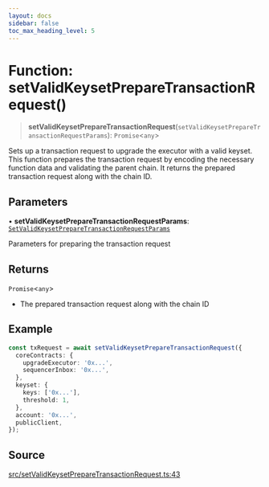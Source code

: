 ```yaml
---
layout: docs
sidebar: false
toc_max_heading_level: 5
---
```


# Function: setValidKeysetPrepareTransactionRequest()

> **setValidKeysetPrepareTransactionRequest**(`setValidKeysetPrepareTransactionRequestParams`): `Promise`\<`any`\>

Sets up a transaction request to upgrade the executor with a valid keyset.
This function prepares the transaction request by encoding the necessary
function data and validating the parent chain. It returns the prepared
transaction request along with the chain ID.

## Parameters

• **setValidKeysetPrepareTransactionRequestParams**: [`SetValidKeysetPrepareTransactionRequestParams`](../type-aliases/SetValidKeysetPrepareTransactionRequestParams.md)

Parameters for preparing the transaction request

## Returns

`Promise`\<`any`\>

- The prepared transaction request along with the chain ID

## Example

```ts
const txRequest = await setValidKeysetPrepareTransactionRequest({
  coreContracts: {
    upgradeExecutor: '0x...',
    sequencerInbox: '0x...',
  },
  keyset: {
    keys: ['0x...'],
    threshold: 1,
  },
  account: '0x...',
  publicClient,
});
```

## Source

[src/setValidKeysetPrepareTransactionRequest.ts:43](https://github.com/anegg0/arbitrum-orbit-sdk/blob/b24cbe9cd68eb30d18566196d2c909bd4086db10/src/setValidKeysetPrepareTransactionRequest.ts#L43)
